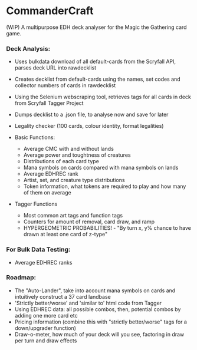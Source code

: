 # CommanderCraft
(WIP) A multipurpose EDH deck analyser for the Magic the Gathering card game.

### Deck Analysis:
  - Uses bulkdata download of all default-cards from the Scryfall API, parses deck URL into rawdecklist
  - Creates decklist from default-cards using the names, set codes and collector numbers of cards in rawdecklist
  - Using the Selenium webscraping tool, retrieves tags for all cards in deck from Scryfall Tagger Project
  - Dumps decklist to a .json file, to analyse now and save for later

  - Legality checker (100 cards, colour identity, format legalities)
  
  - Basic Functions:
    - Average CMC with and without lands
    - Average power and toughtness of creatures
    - Distributions of each card type
    - Mana symbols on cards compared with mana symbols on lands
    - Average EDHREC rank
    - Artist, set, and creature type distributions
    - Token information, what tokens are required to play and how many of them on average

  - Tagger Functions
    - Most common art tags and function tags
    - Counters for amount of removal, card draw, and ramp
    - HYPERGEOMETRIC PROBABILITIES! - "By turn x, y% chance to have drawn at least one card of z-type"

### For Bulk Data Testing:
  - Average EDHREC ranks

### Roadmap:
  - The "Auto-Lander", take into account mana symbols on cards and intuitively construct a 37 card landbase
  - 'Strictly better/worse' and 'similar to' html code from Tagger
  - Using EDHREC data: all possible combos, then, potential combos by adding one more card etc
  - Pricing information (combine this with "strictly better/worse" tags for a down/upgrader function)
  - Draw-o-meter, how much of your deck will you see, factoring in draw per turn and draw effects
